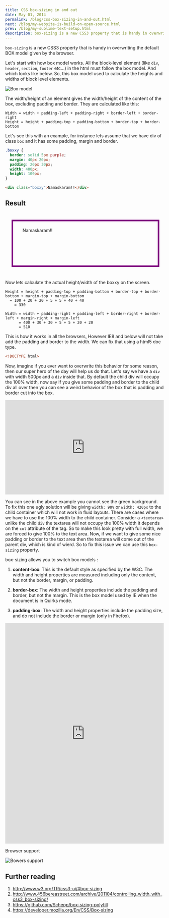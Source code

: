 ```yaml
---
title: CSS box-sizing in and out
date: May 01, 2014
permalink: /blog/css-box-sizing-in-and-out.html
next: /blog/my-website-is-build-on-open-source.html
prev: /blog/my-sublime-text-setup.html
description: box-sizing is a new CSS3 property that is handy in overwriting the default BOX model given by the browser. Let's start with how box model works. All the block-level element (like div, header, section, footer etc...
---
```


`box-sizing` is a new CSS3 property that is handy in overwriting the default BOX model given by the browser.

Let's start with how box model works. All the block-level element (like `div`, `header`, `section`, `footer` etc...) in the html must follow the box model. And which looks like below. So, this box model used to calculate the heights and widths of block level elements.

![Box model](https://lh5.googleusercontent.com/-aCwB7kur8l4/U2JjDzBTYDI/AAAAAAAABRc/SNaYAyUvc54/s0-U-I/box-model.png)

The width/height of an element gives the width/height of the content of the box, excluding padding and border. They are calculated like this:

```
Width = width + padding-left + padding-right + border-left + border-right
Height = height + padding-top + padding-bottom + border-top + border-bottom
```

Let's see this with an example, for instance lets assume that we have div of class `box` and it has some padding, margin and border.

```css
.boxxy {
  border: solid 5px purple;
  margin: 40px 20px;
  padding: 20px 30px;
  width: 400px;
  height: 100px;
}
```

```html
<div class="boxxy">Namaskaram!!</div>
```

## Result

<style>
.boxxy {
  border: solid 5px purple;
  margin: 40px 20px;
  padding: 20px 30px;
  width: 400px;
  height: 100px;
}
</style>

<div class="boxxy">Namaskaram!!</div>

Now lets calculate the actual height/width of the boxxy on the screen.

```
Height = height + padding-top + padding-bottom + border-top + border-bottom + margin-top + margin-bottom
  = 100 + 20 + 20 + 5 + 5 + 40 + 40
    = 330

Width = width + padding-right + padding-left + border-right + border-left + margin-right + margin-left
      = 400 + 30 + 30 + 5 + 5 + 20 + 20
      = 510
```

This is how it works in all the browsers, However IE8 and below will not take add the padding and border to the width. We can fix that using a html5 doc type.

```html
<!DOCTYPE html>
```

Now, imagine if you ever want to overwrite this behavior for some reason, then our super hero of the day will help us do that. Let's say we have a `div` with width 500px and a `div` inside that. By default the child div will occupy the 100% width, now say If you give some padding and border to the child div all over then you can see a weird behavior of the box that is padding and border cut into the box.

<iframe width="100%" height="300" src="http://jsfiddle.net/websiddu/FSVqS/embedded/result,html,css/" allowfullscreen="allowfullscreen" frameborder="0"></iframe>

You can see in the above example you cannot see the green background. To fix this one ugly solution will be giving `width: 90%` or `width: 420px` to the child container which will not work in fluid layouts. There are cases where we have to use the 100% width to the child container. Consider a `<textarea>` unlike the child `div` the textarea will not occupy the 100% width it depends on the `col` attribute of the tag. So to make this look pretty with full width, we are forced to give 100% to the text area. Now, if we want to give some nice padding or border to the text area then the textarea will come out of the parent div, which is kind of wierd. So to fix this issue we can use this `box-sizing` property.

box-sizing allows you to switch box models :

1. **content-box**: This is the default style as specified by the W3C. The width and height properties are measured including only the content, but not the border, margin, or padding.

2. **border-box**: The width and height properties include the padding and border, but not the margin. This is the box model used by IE when the document is in Quirks mode.

3. **padding-box**: The width and height properties include the padding size, and do not include the border or margin (only in Firefox).

<iframe width="100%" height="700" src="http://jsfiddle.net/websiddu/YHUkA/1/embedded/result,html,css" allowfullscreen="allowfullscreen" frameborder="0"></iframe>

Browser support

![Bowers support](https://lh4.googleusercontent.com/-AFTF2JJhPi4/U2KLnsDr_LI/AAAAAAAABR4/6rjeEGQfCLc/s0-U-I/box-sizing-browser-support.png)

## Further reading

1. http://www.w3.org/TR/css3-ui/#box-sizing
2. <a href="http://www.456bereastreet.com/archive/201104/controlling\_width\_with\_css3\_box-sizing/" target="_blank"> http://www.456bereastreet.com/archive/201104/controlling_width_with_css3_box-sizing/ </a>
3. https://github.com/Schepp/box-sizing-polyfill
4. https://developer.mozilla.org/En/CSS/Box-sizing
